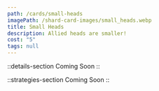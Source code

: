 ```yaml
---
path: /cards/small-heads
imagePath: /shard-card-images/small_heads.webp
title: Small Heads
description: Allied heads are smaller!
cost: "5"
tags: null
---
```


::details-section
Coming Soon
::

::strategies-section
Coming Soon
::
